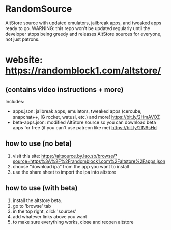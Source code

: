# RandomSource
AltStore source with updated emulators, jailbreak apps, and tweaked apps ready to go.
WARNING: this repo won't be updated regularly until the developer stops being greedy and releases AltStore sources for everyone, not just patrons.

# website: https://randomblock1.com/altstore/
## (contains video instructions + more)

Includes:
- apps.json: jailbreak apps, emulators, tweaked apps (cercube, snapchat++, IG rocket, watusi, etc.) and more! https://bit.ly/2HmAVOZ
- beta-apps.json: modified AltStore source so you can download beta apps for free (if you can't use patreon like me) https://bit.ly/2IN9sHd

## how to use (no beta)
1. visit this site: https://altsource.by.lao.sb/browse/?source=https%3A%2F%2Frandomblock1.com%2Faltstore%2Fapps.json
2. choose “download ipa” from the app you want to install
3. use the share sheet to import the ipa into altstore

## how to use (with beta)
1. install the altstore beta.
2. go to 'browse' tab
3. in the top right, click 'sources'
4. add whatever links above you want
5. to make sure everything works, close and reopen altstore
